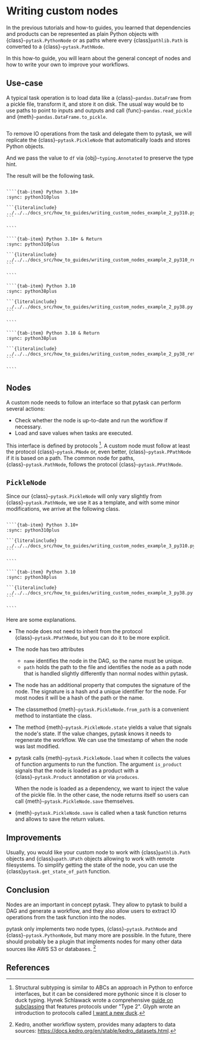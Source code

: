 # Writing custom nodes

In the previous tutorials and how-to guides, you learned that dependencies and products
can be represented as plain Python objects with {class}`~pytask.PythonNode` or as paths
where every {class}`pathlib.Path` is converted to a {class}`~pytask.PathNode`.

In this how-to guide, you will learn about the general concept of nodes and how to write
your own to improve your workflows.

## Use-case

A typical task operation is to load data like a {class}`~pandas.DataFrame` from a pickle
file, transform it, and store it on disk. The usual way would be to use paths to point
to inputs and outputs and call {func}`~pandas.read_pickle` and
{meth}`~pandas.DataFrame.to_pickle`.

```{literalinclude} ../../../docs_src/how_to_guides/writing_custom_nodes_example_1.py
```

To remove IO operations from the task and delegate them to pytask, we will replicate the
{class}`~pytask.PickleNode` that automatically loads and stores Python objects.

And we pass the value to `df` via {obj}`~typing.Annotated` to preserve the type hint.

The result will be the following task.

`````{tab-set}

````{tab-item} Python 3.10+
:sync: python310plus

```{literalinclude} ../../../docs_src/how_to_guides/writing_custom_nodes_example_2_py310.py
```

````

````{tab-item} Python 3.10+ & Return
:sync: python310plus

```{literalinclude} ../../../docs_src/how_to_guides/writing_custom_nodes_example_2_py310_return.py
```

````

````{tab-item} Python 3.10
:sync: python38plus

```{literalinclude} ../../../docs_src/how_to_guides/writing_custom_nodes_example_2_py38.py
```

````

````{tab-item} Python 3.10 & Return
:sync: python38plus

```{literalinclude} ../../../docs_src/how_to_guides/writing_custom_nodes_example_2_py38_return.py
```

````
`````

## Nodes

A custom node needs to follow an interface so that pytask can perform several actions:

- Check whether the node is up-to-date and run the workflow if necessary.
- Load and save values when tasks are executed.

This interface is defined by protocols [^structural-subtyping]. A custom node must
follow at least the protocol {class}`~pytask.PNode` or, even better,
{class}`~pytask.PPathNode` if it is based on a path. The common node for paths,
{class}`~pytask.PathNode`, follows the protocol {class}`~pytask.PPathNode`.

## `PickleNode`

Since our {class}`~pytask.PickleNode` will only vary slightly from
{class}`~pytask.PathNode`, we use it as a template, and with some minor modifications,
we arrive at the following class.

`````{tab-set}

````{tab-item} Python 3.10+
:sync: python310plus

```{literalinclude} ../../../docs_src/how_to_guides/writing_custom_nodes_example_3_py310.py
```

````

````{tab-item} Python 3.10
:sync: python38plus

```{literalinclude} ../../../docs_src/how_to_guides/writing_custom_nodes_example_3_py38.py
```

````
`````

Here are some explanations.

- The node does not need to inherit from the protocol {class}`~pytask.PPathNode`, but
  you can do it to be more explicit.

- The node has two attributes

  - `name` identifies the node in the DAG, so the name must be unique.
  - `path` holds the path to the file and identifies the node as a path node that is
    handled slightly differently than normal nodes within pytask.

- The node has an additional property that computes the signature of the node. The
  signature is a hash and a unique identifier for the node. For most nodes it will be a
  hash of the path or the name.

- The classmethod {meth}`~pytask.PickleNode.from_path` is a convenient method to
  instantiate the class.

- The method {meth}`~pytask.PickleNode.state` yields a value that signals the node's
  state. If the value changes, pytask knows it needs to regenerate the workflow. We can
  use the timestamp of when the node was last modified.

- pytask calls {meth}`~pytask.PickleNode.load` when it collects the values of function
  arguments to run the function. The argument `is_product` signals that the node is
  loaded as a product with a {class}`~pytask.Product` annotation or via `produces`.

  When the node is loaded as a dependency, we want to inject the value of the pickle
  file. In the other case, the node returns itself so users can call
  {meth}`~pytask.PickleNode.save` themselves.

- {meth}`~pytask.PickleNode.save` is called when a task function returns and allows to
  save the return values.

## Improvements

Usually, you would like your custom node to work with {class}`pathlib.Path` objects and
{class}`upath.UPath` objects allowing to work with remote filesystems. To simplify
getting the state of the node, you can use the {class}`pytask.get_state_of_path`
function.

## Conclusion

Nodes are an important in concept pytask. They allow to pytask to build a DAG and
generate a workflow, and they also allow users to extract IO operations from the task
function into the nodes.

pytask only implements two node types, {class}`~pytask.PathNode` and
{class}`~pytask.PythonNode`, but many more are possible. In the future, there should
probably be a plugin that implements nodes for many other data sources like AWS S3 or
databases. [^kedro]

## References

[^structural-subtyping]: Structural subtyping is similar to ABCs an approach in Python to enforce interfaces,
    but it can be considered more pythonic since it is closer to duck typing. Hynek
    Schlawack wrote a comprehensive
    [guide on subclassing](https://hynek.me/articles/python-subclassing-redux/) that
    features protocols under "Type 2". Glyph wrote an introduction to protocols called
    [I want a new duck](https://glyph.twistedmatrix.com/2020/07/new-duck.html).

[^kedro]: Kedro, another workflow system, provides many adapters to data sources:
    https://docs.kedro.org/en/stable/kedro_datasets.html.
